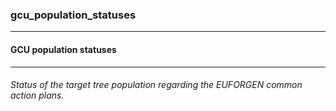 ### gcu_population_statuses



------
#### GCU population statuses



------
###### Status of the target tree population regarding the EUFORGEN common action plans.